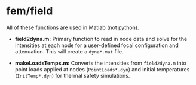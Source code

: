 fem/field
=========

All of these functions are used in Matlab (not python).

 * **field2dyna.m:** Primary function to read in node data and solve for the
   intensities at each node for a user-defined focal configuration and
   attenuation.  This will create a ```dyna*.mat``` file.

 * **makeLoadsTemps.m:** Converts the intensities from ```field2dyna.m``` into
   point loads applied at nodes (```PointLoads*.dyn```) and initial
   temperatures (```InitTemp*.dyn```) for thermal safety simulations.
